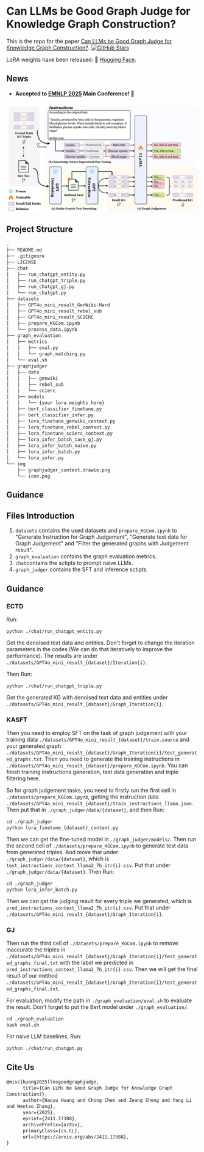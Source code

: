 # Can LLMs be Good Graph Judge for Knowledge Graph Construction?

This is the repo for the paper [Can LLMs be Good Graph Judge for Knowledge Graph Construction?](https://arxiv.org/abs/2411.17388). <a href="https://github.com/hhy-huang/GraphJudge" target="_blank">
    <img alt="GitHub Stars" src="https://img.shields.io/github/stars/hhy-huang/GraphJudge?style=social" />
</a>

LoRA weights have been released: 🤗 <a href="https://huggingface.co/HaoyuHuang2/graphjudger" target="_blank">Hugging Face</a>.

## News
- **Accepted to [EMNLP 2025](https://2025.emnlp.org/) Main Conference! 🎉**


![Illustration of multi-agent collaborative framework](./img/graphjudger_context.drawio.png)

## Project Structure
```
.
├── README.md
├── .gitignore
├── LICENSE
├── chat
│   ├── run_chatgpt_entity.py
│   ├── run_chatgpt_triple.py
│   ├── run_chatgpt_gj.py
│   └── run_chatgpt.py
├── datasets
│   ├── GPT4o_mini_result_GenWiki-Hard
│   ├── GPT4o_mini_result_rebel_sub
│   ├── GPT4o_mini_result_SCIERC
│   ├── prepare_KGCom.ipynb
│   └── process_data.ipynb
├── graph_evaluation
│   ├── metrics
│   │   ├── eval.py
│   │   └── graph_matching.py
│   └── eval.sh
├── graphjudger
│   ├── data
│   │   ├── genwiki
│   │   ├── rebel_sub
│   │   └── scierc
│   ├── models
│   │   └── {your lora weights here}
│   ├── bert_classifier_finetune.py
│   ├── bert_classifier_infer.py
│   ├── lora_finetune_genwiki_context.py
│   ├── lora_finetune_rebel_context.py
│   ├── lora_finetune_scierc_context.py
│   ├── lora_infer_batch_case_gj.py
│   ├── lora_infer_batch_naive.py
│   ├── lora_infer_batch.py
│   └── lora_infer.py
└── img
    ├── graphjudger_context.drawio.png
    └── icon.png
```

## Guidance 

## Files Introduction
1. `datasets` contains the used datasets and `prepare_KGCom.ipynb` to "Generate Instruction for Graph Judgement", "Generate test data for Graph Judgement" and "Filter the generated graphs with Judgement result".
2. `graph_evaluation` contains the graph evaluation metrics.
3. `chat`contains the sctipts to prompt naive LLMs.
4. `graph_judger` contains the SFT and inference sctipts.


## Guidance 

### ECTD

Run:

```shell
python ./chat/run_chatgpt_entity.py
```

Get the denoised text data and entities. Don't forget to change the iteration parameters in the codes (We can do that iteratively to improve the performance). The results are under `./datasets/GPT4o_mini_result_{dataset}/Iteration{i}`. 

Then Run:

```shell
python ./chat/run_chatgpt_triple.py
```

Get the generated KG with denoised text data and entities under `./datasets/GPT4o_mini_result_{dataset}/Graph_Iteration{i}`.

### KASFT

Then you need to employ SFT on the task of graph judgement with your training data `./datasets/GPT4o_mini_result_{dataset}/train.source` and your generated graph `./datasets/GPT4o_mini_result_{dataset}/Graph_Iteration{i}/test_generated_graphs.txt`. Then you need to generate the training instructions in `./datasets/GPT4o_mini_result_{dataset}/prepare_KGCom.ipynb`. You can finish training instructions generation, test data generation and triple filtering here.

So for graph judgement tasks, you need to firstly run the first cell in `./datasets/prepare_KGCom.ipynb`, getting the instruction data `./datasets/GPT4o_mini_result_{dataset}/train_instructions_llama.json`. Then put that in `./graph_judger/data/{dataset}`, and then Run:

```shell
cd ./graph_judger
python lora_finetune_{dataset}_context.py
```

Then we can get the fine-tuned model in `./graph_judger/models/`. Then run the second cell of `./datasets/prepare_KGCom.ipynb` to generate test data from generated triples. And move that under `./graph_judger/data/{dataset}`, which is `test_instructions_context_llama2_7b_itr{i}.csv`. Put that under `./graph_judger/data/{dataset}`. Then Run:

```shell
cd ./graph_judger
python lora_infer_batch.py
```

Then we can get the judging result for every triple we generated, which is `pred_instructions_context_llama2_7b_itr{i}.csv`. Put that under `./datasets/GPT4o_mini_result_{dataset}/Graph_Iteration{i}`. 

### GJ
Then run the third cell of `./datasets/prepare_KGCom.ipynb` to remove inaccurate the triples in `./datasets/GPT4o_mini_result_{dataset}/Graph_Iteration{i}/test_generated_graphs_final.txt` with the label we predicted in `pred_instructions_context_llama2_7b_itr{i}.csv`. Then we will get the final result of our method `./datasets/GPT4o_mini_result_{dataset}/Graph_Iteration{i}/test_generated_graphs_final.txt`.

For evaluation, modify the path in `./graph_evaluation/eval.sh` to evaluate the result. Don't forget to put the Bert model under `./graph_evaluation/`.

```shell
cd ./graph_evaluation
bash eval.sh
```

For naive LLM baselines, Run:

```shell
python ./chat/run_chatgpt.py
```

## Cite Us
```
@misc{huang2025llmsgoodgraphjudge,
      title={Can LLMs be Good Graph Judge for Knowledge Graph Construction?}, 
      author={Haoyu Huang and Chong Chen and Zeang Sheng and Yang Li and Wentao Zhang},
      year={2025},
      eprint={2411.17388},
      archivePrefix={arXiv},
      primaryClass={cs.CL},
      url={https://arxiv.org/abs/2411.17388}, 
}
```
